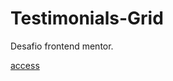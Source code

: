 # Testimonials-Grid
Desafio frontend mentor.

<a href="https://ericrdgs.github.io/Testimonials-Grid/"> access </a>
